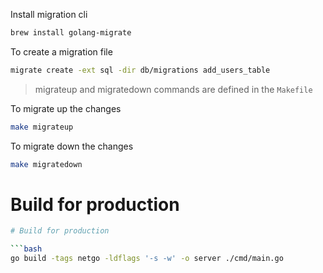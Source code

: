 Install migration cli

```bash
brew install golang-migrate
```

To create a migration file

```bash
migrate create -ext sql -dir db/migrations add_users_table
```

> migrateup and migratedown commands are defined in the `Makefile`

To migrate up the changes

```bash
make migrateup
```

To migrate down the changes

```bash
make migratedown
```

# Build for production

````bash
# Build for production

```bash
go build -tags netgo -ldflags '-s -w' -o server ./cmd/main.go
````
